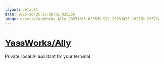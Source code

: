```yaml
---
layout: default
date: 2025-10-26T17:56:01.826256
image: assets/YassWorks_Ally_20251025_053539_971_20251025_102109_2f57f4--20251025T122137259--cropped.png
---
```


# [YassWorks/Ally](https://github.com/YassWorks/Ally/)

Private, local AI assistant for your terminal
